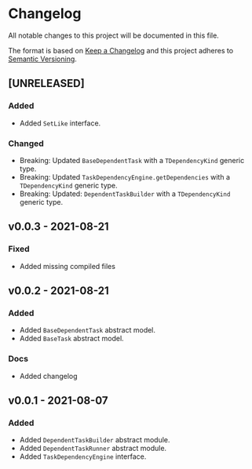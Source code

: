 # Changelog
All notable changes to this project will be documented in this file.

The format is based on [Keep a Changelog](http://keepachangelog.com/en/1.0.0/)
and this project adheres to [Semantic Versioning](http://semver.org/spec/v2.0.0.html).

<!--
## [UNRELEASED]

### Added
### Changed
### Deprecated
### Removed
### Fixed
### Security
### Docs
-->




## [UNRELEASED]

### Added
- Added `SetLike` interface.

### Changed
- Breaking: Updated `BaseDependentTask` with a `TDependencyKind` generic type.
- Breaking: Updated `TaskDependencyEngine.getDependencies` with a `TDependencyKind` generic type.
- Breaking: Updated: `DependentTaskBuilder` with a `TDependencyKind` generic type.




## v0.0.3 - 2021-08-21

### Fixed
- Added missing compiled files




## v0.0.2 - 2021-08-21

### Added 
- Added `BaseDependentTask` abstract model.
- Added `BaseTask` abstract model.

### Docs
- Added changelog




## v0.0.1 - 2021-08-07

### Added
- Added `DependentTaskBuilder` abstract module.
- Added `DependentTaskRunner` abstract module.
- Added `TaskDependencyEngine` interface.

